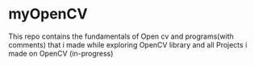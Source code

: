 # myOpenCV
This repo contains the fundamentals of Open cv and programs(with comments) that i made while exploring OpenCV library and all Projects i made on OpenCV (in-progress)

